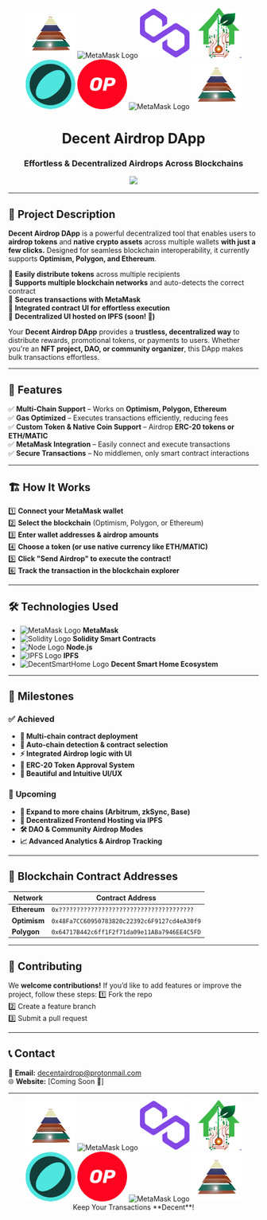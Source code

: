 <div align="center">
    <img src="./assets/SecretPyramid.png" alt="Ommm" width="100" height="100">
    <img src="./metamask.png" alt="MetaMask Logo" width="100" height="100">
    <img src="./assets/Polygon.png" alt="Polygon" width="100" height="100">
    <img src="./assets/SHT.png" alt="Polygon" width="100" height="100">
    <img src="./assets/USDGLO.png" alt="Polygon" width="100" height="100">
    <img src="./assets/Optimism.png" alt="Optimism" width="100" height="100">
    <img src="./metamask.png" alt="MetaMask Logo" width="100" height="100">
    <img src="./assets/SecretPyramid.png" alt="Ommm" width="100" height="100">

</div>

<div align="center">
    <h1>Decent Airdrop DApp</h1>
    <h3>Effortless & Decentralized Airdrops Across Blockchains</h3>
</div>

<div align="center">
    <img height="auto" width="auto" src="./umbrella_transparent.png">
</div>

---

## 🌟 **Project Description**

**Decent Airdrop DApp** is a powerful decentralized tool that enables users to **airdrop tokens** and **native crypto assets** across multiple wallets **with just a few clicks.** Designed for seamless blockchain interoperability, it currently supports **Optimism, Polygon, and Ethereum**.

🔹 **Easily distribute tokens** across multiple recipients  
🔹 **Supports multiple blockchain networks** and auto-detects the correct contract  
🔹 **Secures transactions with MetaMask**  
🔹 **Integrated contract UI for effortless execution**  
🔹 **Decentralized UI hosted on IPFS (soon! 🚀)**  

Your **Decent Airdrop DApp** provides a **trustless, decentralized way** to distribute rewards, promotional tokens, or payments to users. Whether you're an **NFT project, DAO, or community organizer**, this DApp makes bulk transactions effortless.  

---

## 🚀 **Features**

✅ **Multi-Chain Support** – Works on **Optimism, Polygon, Ethereum**  
✅ **Gas Optimized** – Executes transactions efficiently, reducing fees  
✅ **Custom Token & Native Coin Support** – Airdrop **ERC-20 tokens or ETH/MATIC**  
✅ **MetaMask Integration** – Easily connect and execute transactions  
✅ **Secure Transactions** – No middlemen, only smart contract interactions  

---

## 🏗 **How It Works**
1️⃣ **Connect your MetaMask wallet**  
2️⃣ **Select the blockchain** (Optimism, Polygon, or Ethereum)  
3️⃣ **Enter wallet addresses & airdrop amounts**  
4️⃣ **Choose a token (or use native currency like ETH/MATIC)**  
5️⃣ **Click "Send Airdrop" to execute the contract!**  
6️⃣ **Track the transaction in the blockchain explorer**  

---

## 🛠️ **Technologies Used**
- <img src="https://bafybeicft2vkf4jfqex4j2xjr5t2yzrdlticyboc2gbf325ztjqpv5ng24.ipfs.w3s.link/MetaMaskFox.png" alt="MetaMask Logo" width="20" height="20"> **MetaMask**
- <img src="https://bafybeicpv5ao6nyxhdln45jrd4gslyhrsagq72vvzmdpb2tsbm2vkz5jc4.ipfs.w3s.link/solidity.png" alt="Solidity Logo" width="20" height="20"> **Solidity Smart Contracts**
- <img src="https://bafybeie7l66frjp4im2xrsd3wxlhwcve4bxuxqrvs6i3a33untc6mwwkgm.ipfs.w3s.link/node_logo.png" alt="Node Logo" width="20" height="20"> **Node.js**
- <img src="https://bafybeidxx2mbmne45dqr5c572ynzly6asn7qns6uvdyhak7576nygcu4ym.ipfs.w3s.link/IPFS_Logo.png" alt="IPFS Logo" width="20" height="20"> **IPFS**
- <img src="https://bafybeigr6ri2ythjbciusgjdvimjt74caymflc5ut4rmtrkhcoi2cr53ua.ipfs.w3s.link/DecentSmartHome.png" alt="DecentSmartHome Logo" width="20" height="20"> **Decent Smart Home Ecosystem**

---

## 📅 **Milestones**
### ✅ **Achieved**
- **🚀 Multi-chain contract deployment**  
- **📡 Auto-chain detection & contract selection**  
- **⚡ Integrated Airdrop logic with UI**  
- **🔗 ERC-20 Token Approval System**  
- **🎨 Beautiful and Intuitive UI/UX**  

### 🚧 **Upcoming**
- **📡 Expand to more chains (Arbitrum, zkSync, Base)**  
- **🔗 Decentralized Frontend Hosting via IPFS**  
- **🛠 DAO & Community Airdrop Modes**  
- **📈 Advanced Analytics & Airdrop Tracking**  

---

## 🔗 **Blockchain Contract Addresses**
| Network | Contract Address |
|---------|----------------|
| **Ethereum** | `0x??????????????????????????????????????` |
| **Optimism** | `0x48Fa7CC60950783820c22392c6F9127cd4eA30f9` |
| **Polygon** | `0x64717B442c6ff1F2f71da09e11ABa7946EE4C5FD` |

---

## 🤝 **Contributing**
We **welcome contributions!** If you’d like to add features or improve the project, follow these steps:
1️⃣ Fork the repo  
2️⃣ Create a feature branch  
3️⃣ Submit a pull request  

---

## 📞 **Contact**
📩 **Email:** [decentairdrop@protonmail.com](mailto:decentairdrop@protonmail.com)  
🌐 **Website:** [Coming Soon 🚀]  

---

<div align="center">
    <img src="./assets/SecretPyramid.png" alt="Ommm" width="100" height="100">
    <img src="./metamask.png" alt="MetaMask Logo" width="100" height="100">
    <img src="./assets/Polygon.png" alt="Polygon" width="100" height="100">
    <img src="./assets/SHT.png" alt="Polygon" width="100" height="100">
    <img src="./assets/USDGLO.png" alt="Polygon" width="100" height="100">
    <img src="./assets/Optimism.png" alt="Optimism" width="100" height="100">
    <img src="./metamask.png" alt="MetaMask Logo" width="100" height="100">
    <img src="./assets/SecretPyramid.png" alt="Ommm" width="100" height="100">
    <br>
    Keep Your Transactions **Decent**!
</div>